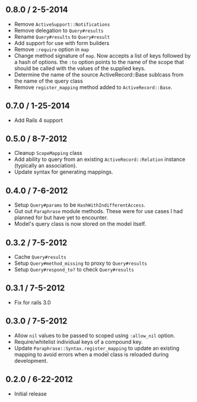 ## 0.8.0 / 2-5-2014

* Remove `ActiveSupport::Notifications`
* Remove delegation to `Query#results`
* Rename `Query#results` to `Query#result`
* Add support for use with form builders
* Remove `:require` option in `map`
* Change method signature of `map`. Now accepts a list of keys followed by a
  hash of options. the `:to` option points to the name of the scope that should
  be called with the values of the supplied keys.
* Determine the name of the source ActiveRecord::Base sublcass from the name of
  the query class
* Remove `register_mapping` method added to `ActiveRecord::Base`.

## 0.7.0 / 1-25-2014

* Add Rails 4 support

## 0.5.0 / 8-7-2012

* Cleanup `ScopeMapping` class
* Add ability to query from an existing `ActiveRecord::Relation` instance
  (typically an association).
* Update syntax for generating mappings.

## 0.4.0 / 7-6-2012

* Setup `Query#params` to be `HashWithIndifferentAccess`.
* Gut out `Paraphrase` module methods. These were for use cases I had planned
  for but have yet to encounter.
* Model's query class is now stored on the model itself.

## 0.3.2 / 7-5-2012

* Cache `Query#results`
* Setup `Query#method_missing` to proxy to `Query#results`
* Setup `Query#respond_to?` to check `Query#results`

## 0.3.1 / 7-5-2012

* Fix for rails 3.0

## 0.3.0 / 7-5-2012

* Allow `nil` values to be passed to scoped using `:allow_nil` option.
* Require/whitelist individual keys of a compound key.
* Update `Paraphrase::Syntax.register_mapping` to update an existing mapping to
avoid errors when a model class is reloaded during development.

## 0.2.0 / 6-22-2012

* Initial release

